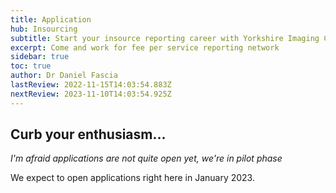 ```yaml
---
title: Application
hub: Insourcing
subtitle: Start your insource reporting career with Yorkshire Imaging Collaborative
excerpt: Come and work for fee per service reporting network
sidebar: true
toc: true
author: Dr Daniel Fascia
lastReview: 2022-11-15T14:03:54.883Z
nextReview: 2023-11-10T14:03:54.925Z
---
```


## Curb your enthusiasm...

_I'm afraid applications are not quite open yet, we're in pilot phase_

We expect to open applications right here in January 2023.
